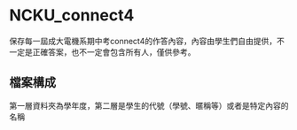 # NCKU_connect4
保存每一屆成大電機系期中考connect4的作答內容，內容由學生們自由提供，不一定是正確答案，也不一定會包含所有人，僅供參考。
## 檔案構成
第一層資料夾為學年度，第二層是學生的代號（學號、暱稱等）或者是特定內容的名稱
